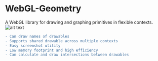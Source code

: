 # WebGL-Geometry
A WebGL library for drawing and graphing primitives in flexible contexts.
![alt text](https://image.ibb.co/bubdnJ/2018_07_04.png)
```diff
- Can draw names of drawables
- Supports shared drawable across multiple contexts
- Easy screenshot utility
- Low memory footprint and high efficiency
- Can calculate and draw intersections between drawables
```
